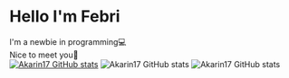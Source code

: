 # Hello I'm Febri

I'm a newbie in programming💻<br>Nice to meet you👋<br>
[![Akarin17 GitHub stats](https://github-readme-stats.vercel.app/api?username=Akarin17)](https://github.com/Akarin17/github-readme-stats)
![Akarin17 GitHub stats](https://github-readme-stats.vercel.app/api?username=Akarin17&hide=contribs,prs)
![Akarin17 GitHub stats](https://github-readme-stats.vercel.app/api?username=Akarin17&show_icons=true)


